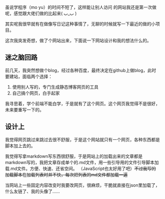 虽说学程序（mo yu）的时间不短了，这样能让别人访问
的网站我还是第一次做呢，感觉跟大佬们做的比起来( ب_ب )

其实呢我很早就有在做像写日记这种事情了，无聊的时候就写一下最近的做的小项目。

这次我突发奇想，做了个网站出来，下面说一下网站设计和我的想法什么的。

## 迷之脑回路
前几天，我突然想做个blog，经过各种百度，最终决定在github上做blog，此时要建站，面临两个选择：

1. 使用别人写的，专门生成静态博客网页的工具
2. 自己搞个网页，白手起家

我寻思着，学个前端不能白学，于是就有了这个网页。这个网页我觉得不是很好，未来要重写一下的。

## 设计上
我觉得网页跳过来跳过去很不舒服，于是这个网站就只有一个网页，各种东西都是脚本加上去的。

我觉得写拿markdown写东西很舒服，于是网站上的加载出来的文章都是markdown写的，我把文章存成单个的.md文件，用一些引导用的文件引导脚本加载.md文件。方便、快速、还省空间。
（JavaScript也太好用了吧）~~不过我写的加载脚本在加载列表时并不快，每次把列表的md文件都加载一遍~~

当网站上一些固定内容改变时我要改网页，很麻烦，干脆就直接在json里加载了，什么友链了、我的头像了……
